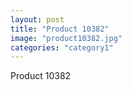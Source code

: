 ```yaml
---
layout: post
title: "Product 10382"
image: "product10382.jpg"
categories: "category1"
---
```

Product 10382
